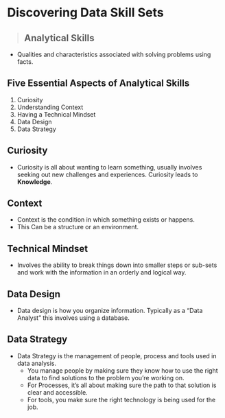 # Discovering Data Skill Sets

> ## Analytical Skills

- Qualities and characteristics associated with solving problems using facts.

## Five Essential Aspects of Analytical Skills

1. Curiosity
2. Understanding Context
3. Having a Technical Mindset
4. Data Design
5. Data Strategy

## Curiosity

- Curiosity is all about wanting to learn something, usually involves seeking out new challenges and experiences. Curiosity leads to **Knowledge**.

## Context

- Context is the condition in which something exists or happens.
- This Can be a structure or an environment.

## Technical Mindset

- Involves the ability to break things down into smaller steps or sub-sets and work with the information in an orderly and logical way.

## Data Design

- Data design is how you organize information. Typically as a “Data Analyst” this involves using a database.

## Data Strategy

- Data Strategy is the management of people, process and tools used in data analysis.
  - You manage people by making sure they know how to use the right data to find solutions to the problem you’re working on.
  - For Processes, it’s all about making sure the path to that solution is clear and accessible.
  - For tools, you make sure the right technology is being used for the job.
